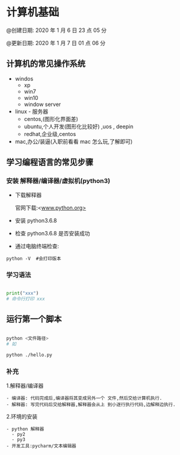 # 计算机基础

@创建日期: 2020 年 1 月 6 日 23 点 05 分

@更新日期: 2020 年 1 月 7 日 01 点 06 分

## 计算机的常见操作系统

- windos
  - xp
  - win7
  - win10
  - window server
- linux - 服务器
  - centos,(图形化界面差)
  - ubuntu,个人开发(图形化比较好) ,uos , deepin
  - redhat,企业级,centos
- mac,办公/装逼(入职前看看 mac 怎么玩,了解即可)

## 学习编程语言的常见步骤

### 安装 解释器/编译器/虚拟机(python3)

- 下载解释器

  官网下载:<www.python.org>

- 安装 python3.6.8
- 检查 python3.6.8 是否安装成功
- 通过电脑终端检查:

```shell
python -V  #会打印版本
```

### 学习语法

```py

print("xxx")
# 命令行打印 xxx

```

## 运行第一个脚本

```bash

python <文件路径>
# 如

python ./hello.py

```

### 补充

1.解释器/编译器

    - 编译器: 代码完成后,编译器将其变成另外一个 文件,然后交给计算机执行.
    - 解释器: 写完代码后交给解释器,解释器会从上 到小逐行执行代码,边解释边执行.

2.环境的安装

    - python 解释器
      - py2
      - py3
    - 开发工具:pycharm/文本编辑器
